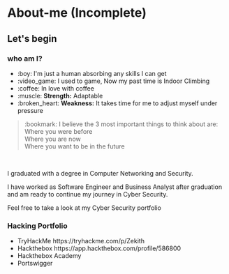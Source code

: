 # About-me (Incomplete)

<h2> Let's begin </2>
  
<h3> who am I? </h3>
<ul> 
  <li> :boy: I'm just a human absorbing any skills I can get </li>
  <li> :video_game: I used to game, Now my past time is Indoor Climbing</li>
  <li> :coffee: In love with coffee </li>
  <li> :muscle: <b>Strength:</b> Adaptable
  <li> :broken_heart: <b> Weakness:</b> It takes time for me to adjust myself under pressure
</ul>
  
  <blockquote>
  :bookmark: I believe the 3 most important things to think about are:<br>
  Where you were before <br>
  Where you are now <br>
  Where you want to be in the future <br>
  </blockquote> <br>
  
  <p> I graduated with a degree in Computer Networking and Security. <br>
  <p> I have worked as Software Engineer and Business Analyst after graduation and am ready to continue my journey in Cyber Security. <br>
  <p> Feel free to take a look at my Cyber Security portfolio </p>
  
  
  <h3> Hacking Portfolio </h2>
  <ul>
    <li> TryHackMe https://tryhackme.com/p/Zekith </li>
    <li> Hackthebox https://app.hackthebox.com/profile/586800 </li>
    <li> Hackthebox Academy </li>
    <li> Portswigger </li>
 </ul>
 
